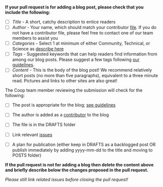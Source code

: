 **If your pull request is for adding a blog post, please check that you include the following:**

- [ ] _Title_ - A short, catchy description to entice readers
- [ ] _Author_ - Your name, which should match your contributor [file](https://github.com/FredHutch/coop/blob/gh-pages/CONTRIBUTING.md#adding-yourself-as-a-contributor). If you do not have a contributor file, please feel free to contact one of our team members to assist you
- [ ] _Categories_ - Select 1 at minimum of either Community, Technical, or Science as [describe here](https://github.com/FredHutch/coop/blob/gh-pages/CONTRIBUTING.md#what-kind-of-posts-are-appropriate-for-our-blog)
- [ ] _Tags_ - Suggested keywords that can help readers find information from among our blog posts. Please suggest a few tags following [our guidelines](https://github.com/FredHutch/coop/blob/gh-pages/CONTRIBUTING.md#tags).
- [ ] _Content_ - This is the body of the blog post! We recommend relatively short posts (no more than five paragraphs), equivalent to a three minute read. Pictures and links to other sites are also great!

The Coop team member reviewing the submission will check for the following:

- [ ] The post is appropriate for the blog; [see guidelines](https://github.com/FredHutch/coop/blob/gh-pages/CONTRIBUTING.md#what-kind-of-posts-are-appropriate-for-our-blog)

- [ ] The author is added as a [contributor](https://fredhutch.github.io/coop/contributors/) to the blog

- [ ] The file is in the DRAFTS folder

- [ ] Link relevant [issues](https://github.com/FredHutch/coop/issues)

- [ ] A plan for publication (either keep in DRAFTS as a backlogged post OR publish immediately by adding yyyy-mm-dd to the title and moving to POSTS folder)

**If the pull request is not for adding a blog then delete the content above and briefly describe below the changes proposed in the pull request.**

_Please still link related issues before closing the pull request!_
